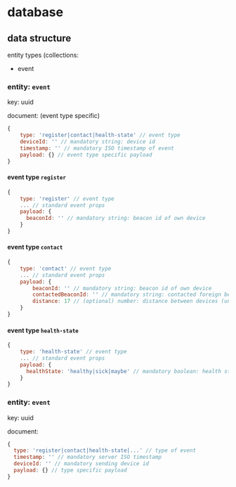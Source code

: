 # database

## data structure

entity types (collections:

- event

### entity: `event`

key: uuid

document: (event type specific)

```javascript
{
    type: 'register|contact|health-state' // event type
    deviceId: '' // mandatory string: device id
    timestamp: '' // mandatory ISO timestamp of event
    payload: {} // event type specific payload
}
```

#### event type `register`

```javascript
{
    type: 'register' // event type
    ... // standard event props
    payload: {
      beaconId: '' // mandatory string: beacon id of own device
    }
}
```

#### event type `contact`

```javascript
{
    type: 'contact' // event type
    ... // standard event props
    payload: {
        beaconId: '' // mandatory string: beacon id of own device
        contactedBeaconId: '' // mandatory string: contacted foreign beacon id
        distance: 17 // (optional) number: distance between devices (unit: ???)
    }
}
```

#### event type `health-state`

```javascript
{
    type: 'health-state' // event type
    ... // standard event props
    payload: {
      healthState: 'healthy|sick|maybe' // mandatory boolean: health state
    }
}
```

### entity: `event`

key: uuid

document:


```javascript
{
  type: 'register|contact|health-state|...' // type of event
  timestamp: '' // mandatory server ISO timestamp
  deviceId: '' // mandatory sending device id
  payload: {} // type specific payload
}
```
